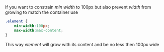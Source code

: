 If you want to constrain *min width* to 100px but also prevent *width* from growing to match the container use
```css
.element {
	min-width:100px;
	max-width:max-content;
}
```
This way *element* will grow with its content and be no less then 100px wide